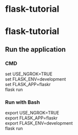 # flask-tutorial
# flask-tutorial

## Run the application
### CMD
set USE_NGROK=TRUE  <br/>
set FLASK_ENV=development <br/>
set FLASK_APP=flaskr <br/>
flask run

### Run with Bash
export USE_NGROK=TRUE   <br/>
export FLASK_APP=flaskr <br/>
export FLASK_ENV=development    <br/>
flask run